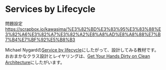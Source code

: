 # Services by Lifecycle

問題設定
https://scrapbox.io/kawasima/%E3%82%BD%E3%83%95%E3%83%88%E3%82%A6%E3%82%A7%E3%82%A2%E8%A8%AD%E8%A8%88%E7%B7%B4%E7%BF%92%E5%B8%B3

Michael Nygardの[Service by lifecycle](https://www.michaelnygard.com/blog/2018/01/services-by-lifecycle/)にしたがって、設計してみる教材です。
おおまかなクラス設計とレイヤリングは、[Get Your Hands Dirty on Clean Architecture](https://github.com/thombergs/buckpal)にしたがいます。



